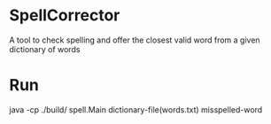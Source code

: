 # SpellCorrector

A tool to check spelling and offer the closest valid word from a given dictionary of words

# Run

java -cp ./build/ spell.Main dictionary-file(words.txt) misspelled-word
